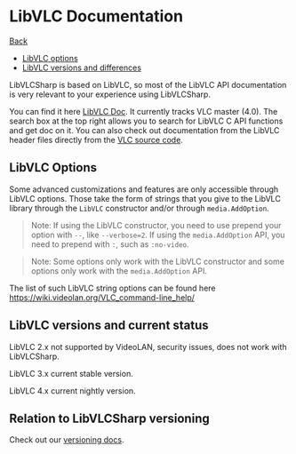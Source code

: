 # LibVLC Documentation

[Back](home.md)

- [LibVLC options](#libvlc-options)
- [LibVLC versions and differences](#libvlc-versions-and-differences)

LibVLCSharp is based on LibVLC, so most of the LibVLC API documentation is very relevant to your experience using LibVLCSharp.

You can find it here [LibVLC Doc](https://www.videolan.org/developers/vlc/doc/doxygen/html/group__libvlc.html). It currently tracks VLC master (4.0). The search box at the top right allows you to search for LibVLC C API functions and get doc on it. You can also check out documentation from the LibVLC header files directly from the [VLC source code](https://code.videolan.org/videolan/vlc/tree/master/include/vlc).

## LibVLC Options

Some advanced customizations and features are only accessible through LibVLC options. Those take the form of strings that you give to the LibVLC library through the `LibVLC` constructor and/or through `media.AddOption`.

> Note: If using the LibVLC constructor, you need to use prepend your option with `--`, like `--verbose=2`.
> If using the `media.AddOption` API, you need to prepend with `:`, such as `:no-video`.

> Note: Some options only work with the LibVLC constructor and some options only work with the `media.AddOption` API.

The list of such LibVLC string options can be found here https://wiki.videolan.org/VLC_command-line_help/

## LibVLC versions and current status

LibVLC 2.x not supported by VideoLAN, security issues, does not work with LibVLCSharp.

LibVLC 3.x current stable version.

LibVLC 4.x current nightly version.

## Relation to LibVLCSharp versioning

Check out our [versioning docs](../versioning.md).